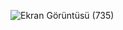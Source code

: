 ![Ekran Görüntüsü (735)](https://github.com/sumeyra-simsek/Hastane-Randevu-Otomasyon-Sistemi/assets/109178188/7ddfb98c-3f90-44e4-93ce-711d9eaf3189)
